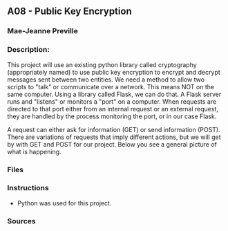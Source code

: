 ## A08 - Public Key Encryption
### Mae-Jeanne Preville 
### Description:

This project will use an existing python library called cryptography (appropriately named) to use public key encryption to encrypt and decrypt messages sent between two entities. We need a method to allow two scripts to "talk" or communicate over a network. This means NOT on the same computer. Using a library called Flask, we can do that. A Flask server runs and "listens" or monitors a "port" on a computer. When requests are directed to that port either from an internal request or an external request, they are handled by the process monitoring the port, or in our case Flask.

A request can either ask for information (GET) or send information (POST). There are variations of requests that imply different actions, but we will get by with GET and POST for our project. Below you see a general picture of what is happening.

### Files


### Instructions

- Python was used for this project.

### Sources

